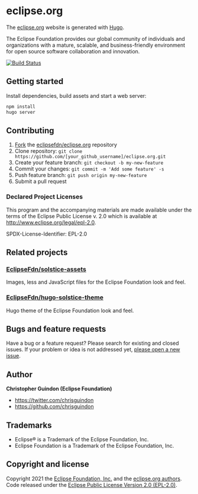 # eclipse.org

The [eclipse.org](https://eclipse.org) website is generated with [Hugo](https://gohugo.io/documentation/).

The Eclipse Foundation provides our global community of individuals and organizations with a mature, scalable, and business-friendly environment for open source software collaboration and innovation.

[![Build Status](https://travis-ci.org/EclipseFdn/eclipse.org.svg?branch=master)](https://travis-ci.org/eclipsefdn/eclipse.org)

## Getting started

Install dependencies, build assets and start a web server:

```bash
npm install 
hugo server
```

## Contributing

1. [Fork](https://help.github.com/articles/fork-a-repo/) the [eclipsefdn/eclipse.org](https://github.com/eclipsefdn/eclipse.org) repository
2. Clone repository: `git clone https://github.com/[your_github_username]/eclipse.org.git`
3. Create your feature branch: `git checkout -b my-new-feature`
4. Commit your changes: `git commit -m 'Add some feature' -s`
5. Push feature branch: `git push origin my-new-feature`
6. Submit a pull request

### Declared Project Licenses

This program and the accompanying materials are made available under the terms
of the Eclipse Public License v. 2.0 which is available at
http://www.eclipse.org/legal/epl-2.0.

SPDX-License-Identifier: EPL-2.0

## Related projects

### [EclipseFdn/solstice-assets](https://github.com/EclipseFdn/solstice-assets)

Images, less and JavaScript files for the Eclipse Foundation look and feel.

### [EclipseFdn/hugo-solstice-theme](https://github.com/EclipseFdn/hugo-solstice-theme)

Hugo theme of the Eclipse Foundation look and feel. 

## Bugs and feature requests

Have a bug or a feature request? Please search for existing and closed issues. If your problem or idea is not addressed yet, [please open a new issue](https://github.com/eclipsefdn/eclipse.org/issues/new).

## Author

**Christopher Guindon (Eclipse Foundation)**

- <https://twitter.com/chrisguindon>
- <https://github.com/chrisguindon>

## Trademarks

* Eclipse® is a Trademark of the Eclipse Foundation, Inc.
* Eclipse Foundation is a Trademark of the Eclipse Foundation, Inc.

## Copyright and license

Copyright 2021 the [Eclipse Foundation, Inc.](https://www.eclipse.org) and the [eclipse.org authors](https://github.com/eclipsefdn/eclipse.org/graphs/contributors). Code released under the [Eclipse Public License Version 2.0 (EPL-2.0)](https://github.com/eclipsefdn/eclipse.org/blob/src/LICENSE).